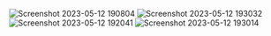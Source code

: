 ![Screenshot 2023-05-12 190804](https://github.com/VladlenaPopovici/FPS/assets/90897783/64d1eb4b-70d8-412c-85a0-6f66376e450f)
![Screenshot 2023-05-12 193032](https://github.com/VladlenaPopovici/FPS/assets/90897783/1b112343-8ca8-4f68-9ab7-e434cf206d53)
![Screenshot 2023-05-12 192041](https://github.com/VladlenaPopovici/FPS/assets/90897783/8becf979-9efb-4c50-ac59-30b7ad943dcf)
![Screenshot 2023-05-12 193014](https://github.com/VladlenaPopovici/FPS/assets/90897783/78dfaf90-d9e6-49eb-afba-193879ca89bc)
